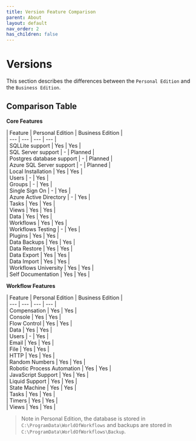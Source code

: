 ```yaml
---
title: Version Feature Comparison
parent: About
layout: default
nav_order: 2
has_children: false
---
```


# Versions

This section describes the differences between the `Personal Edition` and the `Business Edition`.

## Comparison Table

**Core Features**

| Feature | Personal Edition | Business Edition |  
| --- | --- | --- | --- |  
| SQLLite support | Yes | Yes |   
| SQL Server support | - | Planned |   
| Postgres database support | - | Planned |   
| Azure SQL Server support | - | Planned |   
| Local Installation | Yes | Yes |   
| Users | - | Yes |   
| Groups | - | Yes |   
| Single Sign On | - | Yes |  
| Azure Active Directory | - | Yes |  
| Tasks | Yes | Yes |   
| Views | Yes | Yes |   
| Data | Yes | Yes |   
| Workflows | Yes | Yes |   
| Workflows Testing | - | Yes |   
| Plugins | Yes | Yes |   
| Data Backups | Yes | Yes |   
| Data Restore | Yes | Yes |   
| Data Export | Yes | Yes |   
| Data Import | Yes | Yes |   
| Workflows University | Yes | Yes |   
| Self Documentation | Yes | Yes |   


**Workflow Features**

| Feature | Personal Edition | Business Edition |   
| --- | --- | --- | --- |   
| Compensation | Yes | Yes |   
| Console | Yes | Yes |  
| Flow Control | Yes | Yes |   
| Data | Yes | Yes |   
| Users | - | Yes |      
| Email | Yes | Yes |   
| File | Yes | Yes |   
| HTTP | Yes | Yes |   
| Random Numbers | Yes | Yes |   
| Robotic Process Automation | Yes | Yes |   
| JavaScript Support | Yes | Yes |   
| Liquid Support | Yes | Yes |   
| State Machine | Yes | Yes |   
| Tasks | Yes | Yes |   
| Timers | Yes | Yes |   
| Views | Yes | Yes |   

> Note in Personal Edition, the database is stored in ```C:\ProgramData\WorldOfWorkflows``` and backups are stored in ```C:\ProgramData\WorldOfWorkflows\Backup```.